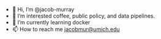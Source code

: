 - 👋 Hi, I’m @jacob-murray
- 👀 I’m interested coffee, public policy, and data pipelines.
- 🌱 I’m currently learning docker
- 📫 How to reach me jacobmur@umich.edu

<!---
jacob-murray/jacob-murray is a ✨ special ✨ repository because its `README.md` (this file) appears on your GitHub profile.
You can click the Preview link to take a look at your changes.
--->
